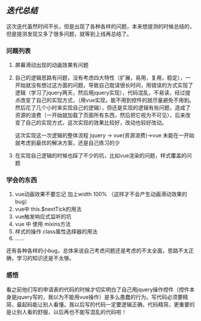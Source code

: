 ## *迭代总结*

这次迭代虽然时间不长，但是出现了各种各样的问题，本来想提测的时候总结的，但是提测发现又多了很多问题，就等到上线再总结了。

### 问题列表

1. 屏幕滑动出现的动画效果有问题

2. 自己的逻辑思路有问题，没有考虑四大特性（扩展，易用，复用，稳定），一开始就没有想过这方面的问题，导致自己耽误很长时间，用错误的方式实现了逻辑（学习了jquery两天，然后用jquery实现），代码混乱，不易读，经过提点改变了自己的实现方式，（用vue实现，能不用到控件的就尽量避免不用到。然后花了几个小时来实现自己的逻辑），但还是实现的逻辑有些问题，造成了资源的浪费（一开始就加载了页面所有东西，然后把它视为不可见），后来改变了自己的实现方式，这次实现的效果比较好，改动也较好改动。

   这次实现这一次逻辑的整体流程 jquery -> vue(资源浪费)->vue  未能在一开始就考虑到最优的解决方案，还是自己练习的少

3. 在实现自己逻辑的时候也踩了不少的坑，比如vue渲染的问题，样式覆盖的问题

### 学会的东西

1. vue动画效果不要忘记 加上width 100% （这样才不会产生动画滑动效果的bug）
2. vue中 this.$nextTick的用法
3. vue触发响应式监听的坑
4. vue 中 使用 mixins方法
5. 样式的操作 class属性选择器的用法
6. …...

还有各种各样的小bug，总体来说自己考虑问题还是考虑的不太全面，思路不太正确，学习的知识还是不太够。

### 感悟

看之前他们写的申请表的代码的时候才切实明白了自己用jquery操作控件（控件本身是jquery写的，我以为不能用vue操作）是多么愚蠢的行为。写代码必须要精简，最起码能让别人看懂。我以后写的代码一定要逻辑正确，代码精简，更重要的是让别人看的舒服，以后再也不能写混乱的代码啦！